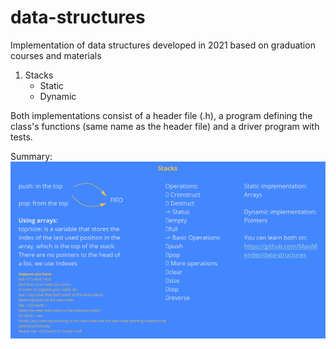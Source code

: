 # data-structures
Implementation of data structures developed in 2021 based on graduation courses and materials

1. Stacks
     - Static
     - Dynamic

Both implementations consist of a header file (.h), a program defining the class's functions (same name as the header file) and a driver program with tests.
    
Summary:\
![Stack](/img/stack.jpg)
